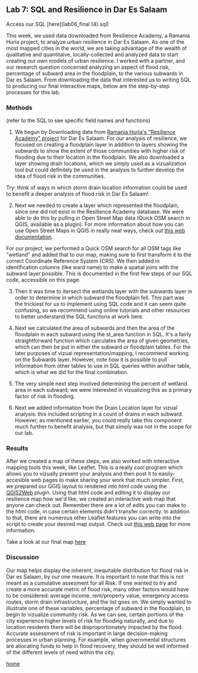 ## Lab 7: SQL and Resilience in Dar Es Salaam 

Access our SQL [here](lab06_final (4).sql) 

This week, we used data downloaded from Resilience Academy, a Ramania Huria project, to analyze urban resilience in Dar Es Salaam. As one of the most mapped cities in the world, we are taking advantage of the wealth of qualitative and quantitaive, locally-collected and analyzed data to start creating our own models of urban resilience. I worked with a partner, and our research question concerned analyzing an aspect of flood risk, percentage of subward area in the floodplain, to the various subwards in Dar es Salaam. From downloading the data that interested us to writing SQL to producing our final interactive maps, below are the step-by-step processes for this lab.

### Methods

(refer to the SQL to see specific field names and functions)

1. We begun by Downloading data from [Ramania Huria's "Resilience Academy" project](https://resilienceacademy.ac.tz/) for Dar Es Salaam. For our analysis of resilience, we focused on creating a floodplain layer in addition to layers showing the subwards to show the extent of those communities with higher risk of flooding due to their location in the floodplain. We also downloaded a layer showing drain locations, which we simply used as a vizualization tool but could definitely be used in the analysis to further develop the idea of flood risk in the communities. 
  
  Try: think of ways in which storm drain location information could be used to benefit a deeper analysis of flood risk in Dar Es Salaam!

2. Next we needed to create a layer which represented the floodplain, since one did not exist in the Resilience Academy database. We were able to do this by pulling in Open Street Map data (Quick OSM search in QGIS, available as a plugin). For more information about how you can use Open Street Maps in QGIS in really neat ways, check out [this web documentation](https://docs.qgis.org/QGIS-Documentation-2.2/live/html/en/docs/user_manual/osm/openstreetmap.html).

For our project, we performed a Quick OSM search for all OSM tags like "wetland" and added that to our map, making sure to first transform it to the correct Coordinate Reference System (CRS). We then added in identification columns (like ward name) to make a spatial joins with the subward layer possible. This is documented in the first few steps of our SQL code, accessible on this page. 

3. Then it was time to itersect the wetlands layer with the subwards layer in order to determine in which subward the floodplain fell. This part was the trickiest for us to implement using SQL code and it can seem quite confusing, so we recommend using online tutorials and other resources to better understand the SQL functions at work here. 

4. Next we calculated the area of subwards and then the area of the floodplain in each subward using the st_area function in SQL. It's a fairly straightforward function which calculates the area of given geometries, which can then be put in either the subward or floodplain tables. For the later purposes of vizual representation/mapping, I recommend working on the Subwards layer. However, note how it is possible to pull information from other tables to use in SQL queries within another table, which is what we did for the final combination.

5. The very simple next step involved determining the percent of wetland area in each subward; we were interested in vizualizing this as a primary factor of risk in flooding. 

6. Next we added information from the Drain Location layer for vizual analysis: this included scripting in a count of drains in each subward. However, as mentioned earlier, you could really take this component much further to benefit analysis, but that simply was not in the scope for our lab. 

### Results 

After we created a map of these steps, we also worked with interactive mapping tools this week, like Leaflet. This is a really cool program which allows you to vizually present your analysis and then post it to easily-accesible web pages to make sharing your work that much simpler. First, we prepared our QGIS layout to rendered into html code using the [QGIS2Web](https://plugins.qgis.org/plugins/qgis2web/) plugin. Using that html code and editing it to display our resilience map how we'd like, we created an interactive web map that anyone can check out. Remember there are a lot of edits you can make to the html code, in case certain elements didn't transfer correctly. In addition to that, there are numerous other Leaflet features you can write into the script to create your desired map output. Check out [this web page](https://leafletjs.com/reference-1.5.0.html) for more information. 

Take a look at our final map [here](map3/index.html)

### Discussion 

Our map helps display the inherent, inequitable distribution for flood risk in Dar es Salaam, by our one measure. It is important to note that this is not meant as a cumulative assesment for all Risk. If one wanted to try and create a more accurate metric of flood risk, many other factors would have to be considered: average income, rent/property value, emergency access routes, storm drain infrastructure, and the list goes on. We simply wanted to illustrate one of these variables, percentage of subward in the floodplain, to begin to vizualize community risk. As we can see, certain portions of the city experience higher levels of risk for flooding naturally, and due to location residents there will be disproportionately impacted by the flood. Accurate assessment of risk is  important in large decision-making processes in urban planning. For example, when governmental structures are allocating funds to help in flood recovery, they should be well informed of the different levels of need within the city. 



[home](index.md)
